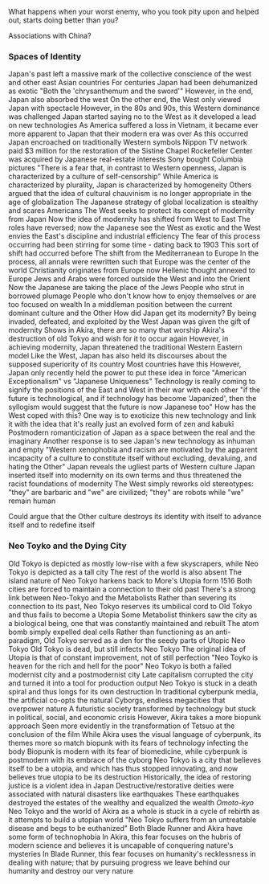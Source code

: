 What happens when your worst enemy, who you took pity upon and helped out, starts doing better than you?

Associations with China?

### Spaces of Identity
Japan's past left a massive mark of the collective conscience of the west and other east Asian countries
For centuries Japan had been dehumanized as exotic
	"Both the 'chrysanthemum and the sword'"
However, in the end, Japan also absorbed the west
On the other end, the West only viewed Japan with spectacle
However, in the 80s and 90s, this Western dominance was challenged
Japan started saying no to the West as it developed a lead on new technologies
As America suffered a loss in Vietnam, it became ever more apparent to Japan that their modern era was over
As this occurred Japan encroached on traditionally Western symbols
	Nippon TV network paid $3 million for the restoration of the Sistine Chapel
	Rockefeller Center was acquired by Japanese real-estate interests
	Sony bought Columbia pictures
"There is a fear that, in contrast to Western openness, Japan is characterized by a culture of self-censorship"
While America is characterized by plurality, Japan is characterized by homogeneity
Others argued that the idea of cultural chauvinism is no longer appropriate in the age of globalization
The Japanese strategy of global localization is stealthy and scares Americans
The West seeks to protect its concept of modernity from Japan
Now the idea of modernity has shifted from West to East
The roles have reversed; now the Japanese see the West as exotic and the West envies the East's discipline and industrial efficiency
The fear of this process occurring had been stirring for some time - dating back to 1903
This sort of shift had occurred before
	The shift from the Mediterranean to Europe
	In the process, all annals were rewritten such that Europe was the center of the world
		Christianity originates from Europe now
		Hellenic thought annexed to Europe
		Jews and Arabs were forced outside the West and into the Orient
	Now the Japanese are taking the place of the Jews
		People who strut in borrowed plumage
		People who don't know how to enjoy themselves or are too focused on wealth
		In a middleman position between the current dominant culture and the Other
How did Japan get its modernity?
	By being invaded, defeated, and exploited by the West
	Japan was given the gift of modernity
	Shows in Akira, there are so many that worship Akira's destruction of old Tokyo and wish for it to occur again
However, in achieving modernity, Japan threatened the traditional Western Eastern model
Like the West, Japan has also held its discourses about the supposed superiority of its country
	Most countries have this
However, Japan only recently held the power to put these idea in force
"American Exceptionalism" vs "Japanese Uniqueness"
Technology is really coming to signify the positions of the East and West in their war with each other
"if the future is technological, and if technology has become 'Japanized', then the syllogism would suggest that the future is now Japanese too"
How has the West coped with this?
	One way is to exoticize this new technology and link it with the idea that it's really just an evolved form of zen and kabuki
	Postmodern romanticization of Japan as a space between the real and the imaginary
	Another response is to see Japan's new technology as inhuman and empty
	"Western xenophobia and racism are motivated by the apparent incapacity of a culture to constitute itself without excluding, devaluing, and hating the Other"
	Japan reveals the ugliest parts of Western culture
	Japan inserted itself into modernity on its own terms and thus threatened the racist foundations of modernity
	The West simply reworks old stereotypes: "they" are barbaric and "we" are civilized; "they" are robots while "we" remain human
	

Could argue that the Other culture destroys its identity with itself to advance itself and to redefine itself

### Neo Toyko and the Dying City
Old Tokyo is depicted as mostly low-rise with a few skyscrapers, while Neo Tokyo is depicted as a tall city
The rest of the world is also absent
The island nature of Neo Tokyo harkens back to More's Utopia form 1516
Both cities are forced to maintain a connection to their old past
There's a strong link between Neo-Tokyo and the Metabolists
Rather than severing its connection to its past, Neo Tokyo reserves its umbilical cord to Old Tokyo and thus fails to become a Utopia
Some Metabolist thinkers saw the city as a biological being, one that was constantly maintained and rebuilt
	The atom bomb simply expelled deal cells
Rather than functioning as an anti-paradigm, Old Tokyo served as a den for the seedy parts of Utopic Neo Tokyo
Old Tokyo is dead, but still infects Neo Tokyo
The original idea of Utopia is that of constant improvement, not of still perfection
"Neo Toyko is heaven for the rich and hell for the poor"
Neo Tokyo is both a failed modernist city and a postmodernist city
Late capitalism corrupted the city and turned it into a tool for production output
Neo Tokyo is stuck in a death spiral and thus longs for its own destruction
In traditional cyberpunk media, the artificial co-opts the natural
	Cyborgs, endless megacities that overpower nature
	A futuristic society transformed by technology but stuck in political, social, and economic crisis
However, Akira takes a more biopunk approach
	Seen more evidently in the transformation of Tetsuo at the conclusion of the film
While Akira uses the visual language of cyberpunk, its themes more so match biopunk with its fears of technology infecting the body
Biopunk is modern with its fear of biomedicine, while cyberpunk is postmodern with its embrace of the cyborg
Neo Tokyo is a city that believes itself to be a utopia, and which has thus stopped innovating, and now believes true utopia to be its destruction
Historically, the idea of restoring justice is a violent idea in Japan
	Destructive/restorative deities were associated with natural disasters like earthquakes
	These earthquakes destroyed the estates of the wealthy and equalized the wealth
	*Omoto-kyo*
Neo Tokyo and the world of Akira as a whole is stuck in a cycle of rebirth as it attempts to build a utopian world
"Neo Tokyo suffers from an untreatable disease and begs to be euthanized"
Both Blade Runner and Akira have some form of technophobia
	In Akira, this fear focuses on the hubris of modern science and believes it is uncapable of conquering nature's mysteries
	In Blade Runner, this fear focuses on humanity's recklessness in dealing with nature; that by pursuing progress we leave behind our humanity and destroy our very nature
	